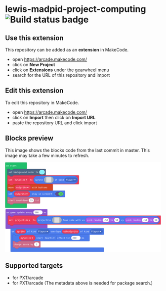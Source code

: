 # lewis-madpid-project-computing ![Build status badge](https://github.com/lewisbeer123/lewis-madpid-project-computing/workflows/MakeCode/badge.svg)



## Use this extension

This repository can be added as an **extension** in MakeCode.

* open https://arcade.makecode.com/
* click on **New Project**
* click on **Extensions** under the gearwheel menu
* search for the URL of this repository and import

## Edit this extension

To edit this repository in MakeCode.

* open https://arcade.makecode.com/
* click on **Import** then click on **Import URL**
* paste the repository URL and click import

## Blocks preview

This image shows the blocks code from the last commit in master.
This image may take a few minutes to refresh.

![A rendered view of the blocks](https://github.com/lewisbeer123/lewis-madpid-project-computing/raw/master/.makecode/blocks.png)

## Supported targets

* for PXT/arcade
* for PXT/arcade
(The metadata above is needed for package search.)

